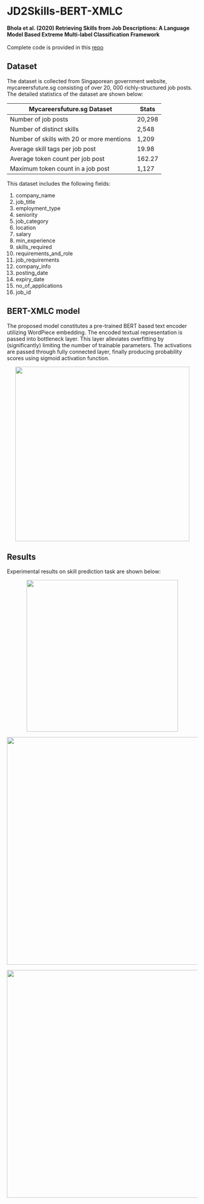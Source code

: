 # JD2Skills-BERT-XMLC
**Bhola et al. (2020) Retrieving Skills from Job Descriptions: A Language Model Based Extreme Multi-label Classification Framework** <br> <br>
Complete code is provided in this [repo](https://github.com/WING-NUS/JD2Skills-BERT-XMLC)

## Dataset

The dataset is collected from Singaporean government website, mycareersfuture.sg consisting of over 20, 000 richly-structured job posts. The detailed statistics of the dataset are shown below:

Mycareersfuture.sg Dataset |  Stats
--- | ---
Number of job posts | 20,298
Number of distinct skills | 2,548
Number of skills with 20 or more mentions | 1,209
Average skill tags per job post | 19.98
Average token count per job post | 162.27
Maximum token count in a job post | 1,127


This dataset includes the following fields:

1. company_name
2. job_title
3. employment_type
4. seniority
5. job_category
6. location
7. salary
8. min_experience
9. skills_required
10. requirements_and_role
11. job_requirements
12. company_info
13. posting_date
14. expiry_date
15. no_of_applications
16. job_id


## BERT-XMLC model
The proposed model constitutes a pre-trained BERT based text encoder utilizing WordPiece embedding. The encoded textual representation is passed into bottleneck layer. This layer alleviates overfitting by (significantly) limiting the number of trainable parameters. The activations are passed through fully connected layer, finally producing probability scores using sigmoid activation function.

<p align="center">
  <img width="460"  src="https://github.com/WING-NUS/JD2Skills-BERT-XMLC/blob/main/doc/BERT-XMLC.png">
</p>

## Results

Experimental results on skill prediction task are shown below:

<p align="center">
  <img width="400"  src="https://github.com/WING-NUS/JD2Skills-BERT-XMLC/blob/main/doc/Screenshot%202020-11-30%20163740.png">
</p>

<p align="center">
  <img width="600"  src="https://github.com/WING-NUS/JD2Skills-BERT-XMLC/blob/main/doc/Screenshot%202020-11-30%20163812.png">
</p>

<p align="center">
  <img width="600"  src="https://github.com/WING-NUS/JD2Skills-BERT-XMLC/blob/main/doc/Screenshot%202020-11-30%20163845.png">
</p>
